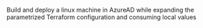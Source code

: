 Build and deploy a linux machine in AzureAD while expanding the parametrized Terraform configuration and consuming local values
